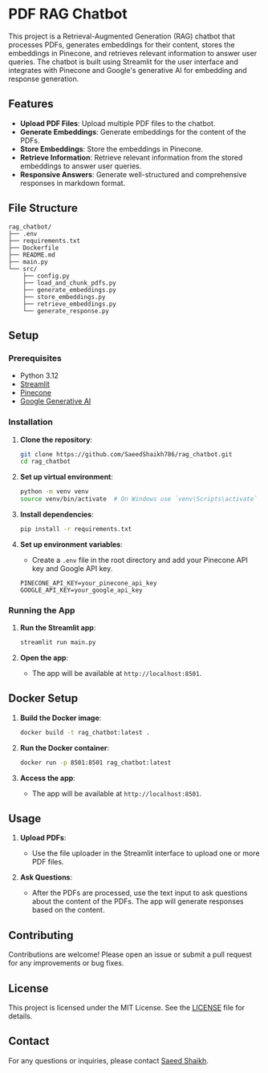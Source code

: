 # PDF RAG Chatbot

This project is a Retrieval-Augmented Generation (RAG) chatbot that processes PDFs, generates embeddings for their content, stores the embeddings in Pinecone, and retrieves relevant information to answer user queries. The chatbot is built using Streamlit for the user interface and integrates with Pinecone and Google's generative AI for embedding and response generation.

## Features

- **Upload PDF Files**: Upload multiple PDF files to the chatbot.
- **Generate Embeddings**: Generate embeddings for the content of the PDFs.
- **Store Embeddings**: Store the embeddings in Pinecone.
- **Retrieve Information**: Retrieve relevant information from the stored embeddings to answer user queries.
- **Responsive Answers**: Generate well-structured and comprehensive responses in markdown format.

## File Structure

```plaintext
rag_chatbot/
├── .env
├── requirements.txt
├── Dockerfile
├── README.md
├── main.py
└── src/
    ├── config.py
    ├── load_and_chunk_pdfs.py
    ├── generate_embeddings.py
    ├── store_embeddings.py
    ├── retrieve_embeddings.py
    └── generate_response.py
```

## Setup

### Prerequisites

- Python 3.12
- [Streamlit](https://streamlit.io/)
- [Pinecone](https://www.pinecone.io/)
- [Google Generative AI](https://cloud.google.com/ai-platform)

### Installation

1. **Clone the repository**:
   ```sh
   git clone https://github.com/SaeedShaikh786/rag_chatbot.git
   cd rag_chatbot
   ```

2. **Set up virtual environment**:
   ```sh
   python -m venv venv
   source venv/bin/activate  # On Windows use `venv\Scripts\activate`
   ```

3. **Install dependencies**:
   ```sh
   pip install -r requirements.txt
   ```

4. **Set up environment variables**:
   - Create a `.env` file in the root directory and add your Pinecone API key and Google API key.
   ```plaintext
   PINECONE_API_KEY=your_pinecone_api_key
   GOOGLE_API_KEY=your_google_api_key
   ```

### Running the App

1. **Run the Streamlit app**:
   ```sh
   streamlit run main.py
   ```

2. **Open the app**:
   - The app will be available at `http://localhost:8501`.

## Docker Setup

1. **Build the Docker image**:
   ```sh
   docker build -t rag_chatbot:latest .
   ```

2. **Run the Docker container**:
   ```sh
   docker run -p 8501:8501 rag_chatbot:latest
   ```

3. **Access the app**:
   - The app will be available at `http://localhost:8501`.

## Usage

1. **Upload PDFs**:
   - Use the file uploader in the Streamlit interface to upload one or more PDF files.

2. **Ask Questions**:
   - After the PDFs are processed, use the text input to ask questions about the content of the PDFs. The app will generate responses based on the content.

## Contributing

Contributions are welcome! Please open an issue or submit a pull request for any improvements or bug fixes.

## License

This project is licensed under the MIT License. See the [LICENSE](LICENSE) file for details.

## Contact

For any questions or inquiries, please contact [Saeed Shaikh](https://github.com/SaeedShaikh786).
